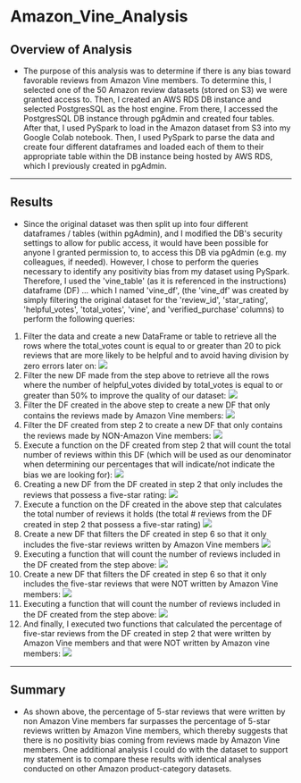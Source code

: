 # Amazon_Vine_Analysis
## Overview of Analysis
* The purpose of this analysis was to determine if there is any bias toward favorable reviews from Amazon Vine members. To determine this, I selected one of the 50 Amazon review datasets (stored on S3) we were granted access to. Then, I created an AWS RDS DB instance and selected PostgresSQL as the host engine. From there, I accessed the PostgresSQL DB instance through pgAdmin and created four tables. After that, I used PySpark to load in the Amazon dataset from S3 into my Google Colab notebook. Then, I used PySpark to parse the data and create four different dataframes and loaded each of them to their appropriate table within the DB instance being hosted by AWS RDS, which I previously created in pgAdmin. 
---
## Results
* Since the original dataset was then split up into four different dataframes / tables (within pgAdmin), and I modified the DB's security settings to allow for public access, it would have been possible for anyone I granted permission to, to access this DB via pgAdmin (e.g. my colleagues, if needed). However, I chose to perform the queries necessary to identify any positivity bias from my dataset using PySpark. Therefore, I used the 'vine_table' (as it is referenced in the instructions) dataframe (DF) ... which I named 'vine_df', (the 'vine_df' was created by simply filtering the original dataset for the 'review_id', 'star_rating', 'helpful_votes', 'total_votes', 'vine', and 'verified_purchase' columns) to perform the following queries:
1. Filter the data and create a new DataFrame or table to retrieve all the rows where the total_votes count is equal to or greater than 20 to pick reviews that are more likely to be helpful and to avoid having division by zero errors later on: 
![](Images/filter_1.png)
2. Filter the new DF made from the step above to retrieve all the rows where the number of helpful_votes divided by total_votes is equal to or greater than 50% to improve the quality of our dataset:
![](Images/filter_2.png)
3. Filter the DF created in the above step to create a new DF that only contains the reviews made by Amazon Vine members: 
![](Images/filter_3.png)
4. Filter the DF created from step 2 to create a new DF that only contains the reviews made by NON-Amazon Vine members:
![](Images/filter_4.png)
5. Execute a function on the DF created from step 2 that will count the total number of reviews within this DF (which will be used as our denominator when determining our percentages that will indicate/not indicate the bias we are looking for):
![](Images/function_1.png)
6. Creating a new DF from the DF created in step 2 that only includes the reviews that possess a five-star rating:
![](Images/filter_5.png)
7. Execute a function on the DF created in the above step that calculates the total number of reviews it holds (the total # reviews from the DF created in step 2 that possess a five-star rating)
![](Images/function_2.png)
8. Create a new DF that filters the DF created in step 6 so that it only includes the five-star reviews written by Amazon Vine members
![](Images/filter_6.png)
9. Executing a function that will count the number of reviews included in the DF created from the step above:
![](Images/function_3.png)
10. Create a new DF that filters the DF created in step 6 so that it only includes the five-star reviews that were NOT written by Amazon Vine members:
![](Images/filter_7.png)
11. Executing a function that will count the number of reviews included in the DF created from the step above:
![](Images/function_4.png)
12. And finally, I executed two functions that calculated the percentage of five-star reviews from the DF created in step 2 that were written by Amazon Vine members and that were NOT written by Amazon vine members:
![](Images/percentages.png)
---
## Summary
* As shown above, the percentage of 5-star reviews that were written by non Amazon Vine members far surpasses the percentage of 5-star reviews written by Amazon Vine members, which thereby suggests that there is no positivity bias coming from reviews made by Amazon Vine members. One additional analysis I could do with the dataset to support my statement is to compare these results with identical analyses conducted on other Amazon product-category datasets. 

